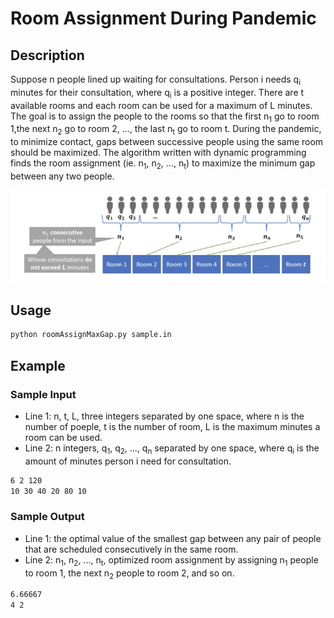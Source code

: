 # Room Assignment During Pandemic
## Description
Suppose n people lined up waiting for consultations. Person i needs q<sub>i</sub> minutes for their consultation, where q<sub>i</sub> is a positive integer. There are t available rooms and each room can be used for a maximum of L minutes. The goal is to assign the people to the rooms so that the first n<sub>1</sub> go to room 1,the next n<sub>2</sub> go to room 2, ..., the last n<sub>t</sub> go to room t.
During the pandemic, to minimize contact, gaps between successive people using the same room should be maximized. The algorithm written with dynamic programming finds the room assignment (ie. n<sub>1</sub>, n<sub>2</sub>, ..., n<sub>t</sub>) to maximize the minimum gap between any two people.

![alt text](https://github.com/ellensong99/DP-RoomAssignmentCovid-MaxGap/blob/main/image.jpeg?raw=true)
 
## Usage
```bash
python roomAssignMaxGap.py sample.in
```
## Example
### Sample Input
  - Line 1: n, t, L, three integers separated by one space, where n is the number of poeple, t is the number of room, L is the maximum minutes a room can be used.
  - Line 2: n integers, q<sub>1</sub>, q<sub>2</sub>, ..., q<sub>n</sub> separated by one space, where q<sub>i</sub> is the amount of minutes person i need for consultation.
```bash
6 2 120
10 30 40 20 80 10
```

### Sample Output
  - Line 1: the optimal value of the smallest gap between any pair of people that are scheduled consecutively in the same room.
  - Line 2: n<sub>1</sub>, n<sub>2</sub>, ..., n<sub>t</sub>, optimized room assignment by assigning n<sub>1</sub> people to room 1, the next n<sub>2</sub> people to room 2, and so on.
```bash
6.66667
4 2
```

